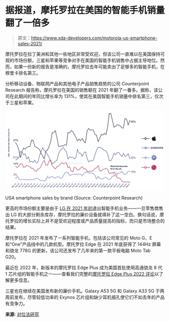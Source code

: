# 据报道，摩托罗拉在美国的智能手机销量翻了一倍多

> 原文：<https://www.xda-developers.com/motorola-us-smartphone-sales-2021/>

摩托罗拉在拉丁美洲和其他一些地区非常受欢迎，但该公司一直难以在美国保持可观的市场份额，三星和苹果等竞争对手在美国的智能手机销售中占据主导地位。然而，如果一份新的报告是准确的，摩托罗拉去年可能卖出了足够多的智能手机，在穆里卡排名第三。

分析移动设备、物联网产品和其他电子产品销售趋势的公司 Counterpoint Research 报告称，摩托罗拉在美国的销售额在 2021 年翻了一番多。据称，该公司在此期间的年同比增长率为 131%，使其在美国智能手机销量中排名第三，仅次于三星和苹果。

 <picture>![Chart showing Motorola overtaking LG in US smartphone sales](img/0723922b9c003ca652e7f1e9c1574f24.png)</picture> 

USA smartphone sales by brand (Source: Counterpoint Research)

更高的市场份额主要是由于 [LG 在 2021 年初](https://www.xda-developers.com/lg-exits-smartphone-business/)退出智能手机业务——一旦零售商售出 LG 的大部分剩余库存，摩托罗拉的廉价设备就填补了这一空白。换句话说，摩托罗拉的增长实际上并不是受欢迎程度或产品质量提高的指标，而只是市场整合的结果。

摩托罗拉在 2021 年发布了一系列智能手机，包括该公司常见的 Moto G、E 和“One”产品线中的几款机型。摩托罗拉 Edge 在 2021 年底获得了 144Hz 屏幕和骁龙 778G 的更新，该公司还发布了几年来的第一款平板电脑 Moto Tab G20。

最近在 2022 年，新版本的摩托罗拉 Edge Plus 成为美国首批使用高通骁龙 8 代 1 芯片组的智能手机之一——查看我们完整的[摩托罗拉 Edge Plus 2022 评论](https://www.xda-developers.com/motorola-edge-plus-2022-review/)以了解更多信息。

三星也在继续在美国发布新的廉价手机。Galaxy A53 5G 和 Galaxy A33 5G 于两周前发布，尽管较低功率的 Exynos 芯片组和缺少耳机插孔使它们不如去年的产品有竞争力。

**来源:** [对位法研究](https://www.counterpointresearch.com/motorola-us-3-smartphone-oem-2021/)